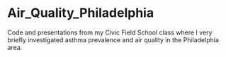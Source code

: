 # Air_Quality_Philadelphia
Code and presentations from my Civic Field School class where I very briefly investigated asthma prevalence and air quality in the Philadelphia area.
